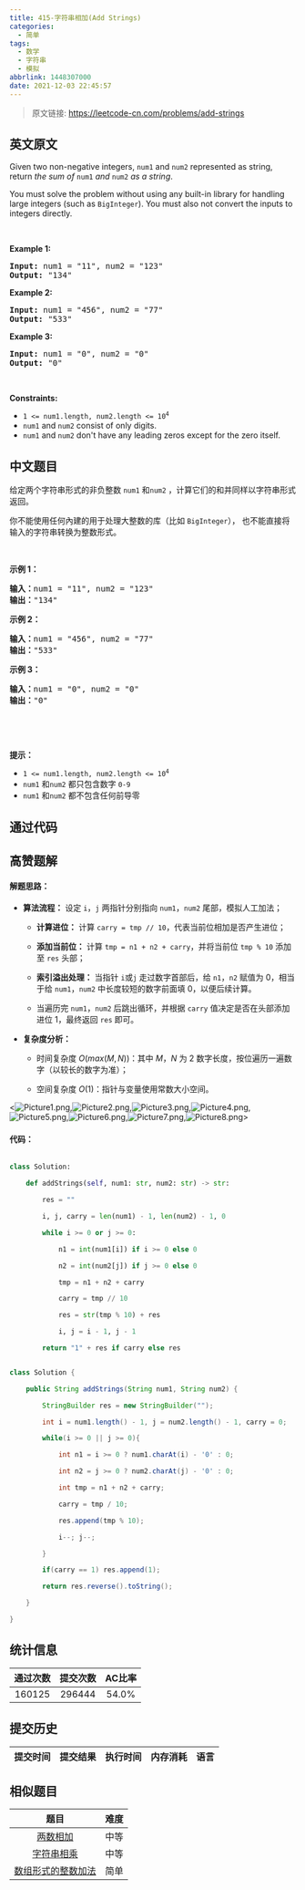 ```yaml
---
title: 415-字符串相加(Add Strings)
categories:
  - 简单
tags:
  - 数学
  - 字符串
  - 模拟
abbrlink: 1448307000
date: 2021-12-03 22:45:57
---
```


> 原文链接: https://leetcode-cn.com/problems/add-strings


## 英文原文
<div><p>Given two non-negative integers, <code>num1</code> and <code>num2</code> represented as string, return <em>the sum of</em> <code>num1</code> <em>and</em> <code>num2</code> <em>as a string</em>.</p>

<p>You must solve the problem without using any built-in library for handling large integers (such as <code>BigInteger</code>). You must also not convert the inputs to integers directly.</p>

<p>&nbsp;</p>
<p><strong>Example 1:</strong></p>

<pre>
<strong>Input:</strong> num1 = &quot;11&quot;, num2 = &quot;123&quot;
<strong>Output:</strong> &quot;134&quot;
</pre>

<p><strong>Example 2:</strong></p>

<pre>
<strong>Input:</strong> num1 = &quot;456&quot;, num2 = &quot;77&quot;
<strong>Output:</strong> &quot;533&quot;
</pre>

<p><strong>Example 3:</strong></p>

<pre>
<strong>Input:</strong> num1 = &quot;0&quot;, num2 = &quot;0&quot;
<strong>Output:</strong> &quot;0&quot;
</pre>

<p>&nbsp;</p>
<p><strong>Constraints:</strong></p>

<ul>
	<li><code>1 &lt;= num1.length, num2.length &lt;= 10<sup>4</sup></code></li>
	<li><code>num1</code> and <code>num2</code> consist of only digits.</li>
	<li><code>num1</code> and <code>num2</code> don&#39;t have any leading zeros except for the zero itself.</li>
</ul>
</div>

## 中文题目
<div><p>给定两个字符串形式的非负整数&nbsp;<code>num1</code> 和<code>num2</code>&nbsp;，计算它们的和并同样以字符串形式返回。</p>

<p>你不能使用任何內建的用于处理大整数的库（比如 <code>BigInteger</code>），&nbsp;也不能直接将输入的字符串转换为整数形式。</p>

<p>&nbsp;</p>

<p><strong>示例 1：</strong></p>

<pre>
<strong>输入：</strong>num1 = "11", num2 = "123"
<strong>输出：</strong>"134"
</pre>

<p><strong>示例 2：</strong></p>

<pre>
<strong>输入：</strong>num1 = "456", num2 = "77"
<strong>输出：</strong>"533"
</pre>

<p><strong>示例 3：</strong></p>

<pre>
<strong>输入：</strong>num1 = "0", num2 = "0"
<strong>输出：</strong>"0"
</pre>

<p>&nbsp;</p>

<p>&nbsp;</p>

<p><strong>提示：</strong></p>

<ul>
	<li><code>1 &lt;= num1.length, num2.length &lt;= 10<sup>4</sup></code></li>
	<li><code>num1</code> 和<code>num2</code> 都只包含数字&nbsp;<code>0-9</code></li>
	<li><code>num1</code> 和<code>num2</code> 都不包含任何前导零</li>
</ul>
</div>

## 通过代码
<RecoDemo>
</RecoDemo>


## 高赞题解
#### 解题思路：



- **算法流程：** 设定 `i`，`j` 两指针分别指向 `num1`，`num2` 尾部，模拟人工加法；

    - **计算进位：** 计算 `carry = tmp // 10`，代表当前位相加是否产生进位；

    - **添加当前位：** 计算 `tmp = n1 + n2 + carry`，并将当前位 `tmp % 10` 添加至 `res` 头部；

    - **索引溢出处理：** 当指针 `i`或`j` 走过数字首部后，给 `n1`，`n2` 赋值为 $0$，相当于给 `num1`，`num2` 中长度较短的数字前面填 $0$，以便后续计算。

    - 当遍历完 `num1`，`num2` 后跳出循环，并根据 `carry` 值决定是否在头部添加进位 $1$，最终返回 `res` 即可。



- **复杂度分析：**

    - 时间复杂度 $O(max(M,N))$：其中 $M$，$N$ 为 $2$ 数字长度，按位遍历一遍数字（以较长的数字为准）；

    - 空间复杂度 $O(1)$：指针与变量使用常数大小空间。



<![Picture1.png](../images/add-strings-0.png),![Picture2.png](../images/add-strings-1.png),![Picture3.png](../images/add-strings-2.png),![Picture4.png](../images/add-strings-3.png),![Picture5.png](../images/add-strings-4.png),![Picture6.png](../images/add-strings-5.png),![Picture7.png](../images/add-strings-6.png),![Picture8.png](../images/add-strings-7.png)>



#### 代码：



```Python []

class Solution:

    def addStrings(self, num1: str, num2: str) -> str:

        res = ""

        i, j, carry = len(num1) - 1, len(num2) - 1, 0

        while i >= 0 or j >= 0:

            n1 = int(num1[i]) if i >= 0 else 0

            n2 = int(num2[j]) if j >= 0 else 0

            tmp = n1 + n2 + carry

            carry = tmp // 10

            res = str(tmp % 10) + res

            i, j = i - 1, j - 1

        return "1" + res if carry else res

```



```Java []

class Solution {

    public String addStrings(String num1, String num2) {

        StringBuilder res = new StringBuilder("");

        int i = num1.length() - 1, j = num2.length() - 1, carry = 0;

        while(i >= 0 || j >= 0){

            int n1 = i >= 0 ? num1.charAt(i) - '0' : 0;

            int n2 = j >= 0 ? num2.charAt(j) - '0' : 0;

            int tmp = n1 + n2 + carry;

            carry = tmp / 10;

            res.append(tmp % 10);

            i--; j--;

        }

        if(carry == 1) res.append(1);

        return res.reverse().toString();

    }

}

```

## 统计信息
| 通过次数 | 提交次数 | AC比率 |
| :------: | :------: | :------: |
|    160125    |    296444    |   54.0%   |

## 提交历史
| 提交时间 | 提交结果 | 执行时间 |  内存消耗  | 语言 |
| :------: | :------: | :------: | :--------: | :--------: |


## 相似题目
|                             题目                             | 难度 |
| :----------------------------------------------------------: | :---------: |
| [两数相加](https://leetcode-cn.com/problems/add-two-numbers/) | 中等|
| [字符串相乘](https://leetcode-cn.com/problems/multiply-strings/) | 中等|
| [数组形式的整数加法](https://leetcode-cn.com/problems/add-to-array-form-of-integer/) | 简单|
